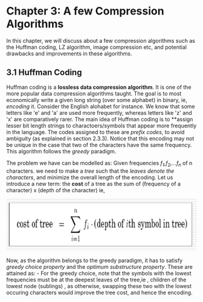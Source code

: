 # Chapter 3: A few Compression Algorithms
In this chapter, we will discuss about a few compression algorithms such as the Huffman coding, LZ algorithm, image compression etc, and potential drawbacks and improvements in these algorithms.

## 3.1 Huffman Coding
Huffman coding is a **lossless data compression algorithm**. It is one of the more popular data compression algorithms taught. The goal is to most economically write a given long string (over some alphabet) in binary, ie, _encoding_ it. Consider the English alohabet for instance. We know that some letters like 'e' and 'a' are used more frequently, whereas letters like 'z' and 'x' are comparatively rarer. The main idea of Huffman coding is to **assign lesser bit length strings to charactoers/symbols that appear more frequently in the language. The codes assigned to these are *prefix codes*, to avoid ambiguity (as explained in section 2.3.3). Notice that this encoding may not be unique in the case that two of the characters have the same frequency. This algorithm follows the *greedy* paradigm.

The problem we have can be modelled as: Given frequencies _f<sub>1</sub>,f<sub>2</sub>,...f<sub>n</sub>_ of n characters. we need to make a *tree* such that the *leaves denote the characters*, and minimize the overall length of the encoding. Let us introduce a new term: the **cost** of a tree as the sum of (frequency of a character) x (depth of the character) ie, 

![huffmancost](images/huffmancost.png)

Now, as the algorithm belongs to the greedy paradigm, it has to satisfy *greedy choice property* and the *optimum substructure property*. These are attained as:
    - For the greedy choice, note that the symbols with the lowest frequencies must be at the deepest leaves of the tree,ie , children of the lowest node (sublings) , as otherwise, swapping these two with the lowest occuring characters would improve the tree cost, and hence the encoding.